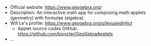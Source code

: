 - Official website: https://www.geogebra.org/
- Description: An interactive math app for composing math applets (geometry) with formulae (algebra).
- Will Le's profile: https://www.geogebra.org/u/lexuandinhct
	- Applet source codes GitHub: https://github.com/bixycler/GeoGebraApplets
- ...